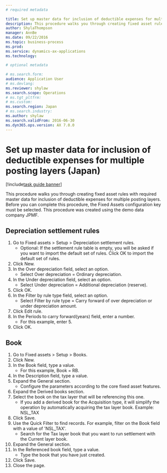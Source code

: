 ```yaml
--- 
# required metadata 
 
title: Set up master data for inclusion of deductible expenses for multiple posting layers (Japan)
description: This procedure walks you through creating fixed asset rules with required master data for inclusion of deductible expenses for multiple posting layers. 
author: ShylaThompson
manager: AnnBe 
ms.date: 09/22/2016
ms.topic: business-process 
ms.prod:  
ms.service: dynamics-ax-applications 
ms.technology:  
 
# optional metadata 
 
# ms.search.form:   
audience: Application User 
# ms.devlang:  
ms.reviewer: shylaw
ms.search.scope: Operations 
# ms.tgt_pltfrm:  
# ms.custom:  
ms.search.region: Japan
# ms.search.industry: 
ms.author: shylaw
ms.search.validFrom: 2016-06-30 
ms.dyn365.ops.version: AX 7.0.0 
---
```

# Set up master data for inclusion of deductible expenses for multiple posting layers (Japan)

[!include[task guide banner](../../includes/task-guide-banner.md)]

This procedure walks you through creating fixed asset rules with required master data for inclusion of deductible expenses for multiple posting layers. Before you can complete this procedure, the Fixed Assets configuration key must be selected. This procedure was created using the demo data company JPMF.


## Depreciation settlement rules
1. Go to Fixed assets > Setup > Depreciation settlement rules.
    * Optional: If the settlement rule table is empty, you will be asked if you want to import the default set of rules. Click OK to import the default set of rules.  
2. Click New.
3. In the Over depreciation field, select an option.
    * Select Over depreciation = Ordinary depreciation.  
4. In the Under depreciation field, select an option.
    * Select Under depreciation = Additional depreciation (reserve).  
5. Click OK.
6. In the Filter by rule type field, select an option.
    * Select Filter by rule type = Carry forward of over depreciation or under depreciation amount.  
7. Click Edit rule.
8. In the Periods to carry forward(years) field, enter a number.
    * For this example, enter 5.  
9. Click OK.

## Book
1. Go to Fixed assets > Setup > Books.
2. Click New.
3. In the Book field, type a value.
    * For this example, Book = RB.  
4. In the Description field, type a value.
5. Expand the General section.
    * Configure the parameters according to the core fixed asset features.  
6. Expand the Derived books section.
7. Select the book on the tax layer that will be referencing this one.
    * If you add a derived book for the Acquisition type, it will simplify the operation by automatically acquiring the tax layer book.  Example: NSL_TAX  
8. Click Save.
9. Use the Quick Filter to find records. For example, filter on the Book field with a value of 'NSL_TAX'.
    * Search for the Tax layer book that you want to run settlement with the Current layer book.  
10. Expand the General section.
11. In the Referenced book field, type a value.
    * Type the book that you have just created.  
12. Click Save.
13. Close the page.

